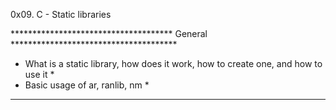 0x09. C - Static libraries

************************************* General **************************************
* What is a static library, how does it work, how to create one, and how to use it *
* Basic usage of ar, ranlib, nm							   *
************************************************************************************
